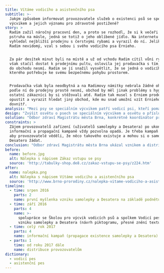 ```yaml
---
title: Vítáme vodicího a asistenčního psa
subtitle: >-
  Jakým způsobem informovat provozovatele služeb o existenci psů se speciálním
  výcvikem a jejich významu pro zdravotně postižené?
story: >
  Radim zažil náročný pracovní den, a proto se rozhodl, že si k večeři usmaží
  pstruha na másle, jedná se totiž o jeho oblíbené jídlo. Na internetu si
  vyhledal nejbližší prodejnu s čerstvými rybami a vyrazil do ní. Jelikož je
  Radim nevidomý, vzal s sebou i svého vodicího psa Ernieho.


  Za pár desítek minut byli na místě a už od vchodu Radim cítil vůni ryb. Než se
  však stačil dostat k prodejnímu pultu, oslovila jej prodavačka s tím, že psi
  do obchodu nesmí. Radim se jí snažil vysvětlit, že se jedná o vodicího psa,
  kterého potřebuje ke svému bezpečnému pohybu prostorem.


  Prodavačka však byla neodbytná a na Radimovy námitky nebrala žádné ohledy. Psi
  podle ní do prodejny prostě nesmí, obchod by měl jinak problémy s hygienou,
  ostatní zákazníci by si stěžovali atd. Radim tak musel s Erniem prodejnu
  opustit a vyrazit hledat jiný obchod, kde mu snad umožní vzít Ernieho s sebou
  dovnitř.    
analysis: "Mezi psy se speciálním výcvikem patří vodicí psi, kteří pomáhají osobám se zrakovým postižením (např. orientace v prostoru či označení překážek), a asistenční psi, kteří pomáhají osobám s tělesným postižením (např. podávání předmětů či otevírání dveří).\r\n\nVýrazná část provozovatelů o existenci a významu psů se speciálním výcvikem (téměř) nic neví. \n\nPodle zákona musí provozovatelé stravovacích služeb zajistit vstup osobám se zdravotním postižením v doprovodu vodicího nebo asistenčního psa. Zdravotnická zařízení zase musí umožnit pacientovi se smyslovým nebo tělesným postižením doprovod a přítomnost psa se speciálním výcvikem.\r\n\n"
design: "Zvýšit osvětu o psech se speciálním výcvikem a osvětu o příslušné legislativě mezi provozovateli či zástupci obchodů, stravovacích zařízení, škol, zdravotnických zařízení či úřadů.\r\n\nVytvoření a realizace informační kampaně o psech se speciálním výcvikem a příslušné legislativě, zajištění informačních a propagačních materiálů.\r\n\nApelování na občanskou solidaritu i nad rámec příslušné legislativy, v případě ekonomických subjektů pak na společenskou odpovědnost firem.\r\n\n"
solution: "Odbor zdraví Magistrátu města Brna, konkrétně koordinátor pro osoby se zrakovým postižením, se v roce 2016 rozhodl na základě podnětu veřejnosti k vytvoření informační kampaně a informačních materiálů ohledně psů se speciálním výcvikem. Ve spolupráci se Školou pro výcvik vodicích psů a spolkem Vodicí pes vznikla samolepka s nápisem „Vítáme vodicího a asistenčního psa“ (a příslušnými piktogramy), která slouží zejména pro provozovatele obchodů a stravovacích zařízení, ale též pro školy a úřady (včetně úřadů místních částí) k označení vstupu do svých budov, kdy dotyční dávají najevo, že nemají problém s přítomností těchto psů ve svých budovách. Samolepka tak jde nad rámec příslušné legislativy (tj. mohou si ji vylepit i provozovatelé, kteří by ze zákona nemuseli psa se speciálním výcvikem do svých prostor vpustit). Zároveň vznikl též dvoustránkový informační leták s názvem „Desatero k psům se speciálním výcvikem“ (dále jen „Desatero“), který popisuje, jak se ke psům se speciálním výcvikem chovat.\r\n\nNásledně proběhla informační kampaň, která zahrnovala propagační články, reportáže v České televizi a Českém rozhlase či reklamu ve vozidlech Dopravního podniku města Brna. Samolepky a Desatero byly rozeslány vytipovaným provozovatelům, stejně tak je pracovníci Odboru zdraví Magistrátu města Brna distribuují na různých veletrzích a relevantních akcích. Poptávka těsně po informační kampani byla značná, dokonce si o samolepky a Desatero zažádala i jiná města.\r\n\nCelkem bylo vytištěno 7 000 ks samolepek a Desater, v roce 2020 se připravuje jejich dotisk. Grafický návrh realizoval zaměstnanec Magistrátu města Brna, takže finanční náklady tvořily jen tisk a distribuci samolepek a Desatera a dále pak realizaci informační kampaně. Celkem se jednalo o zhruba 50 000 Kč (včetně DPH).\r\n\n"
constraints: >
  Zájem provozovatelů zařízení (uživatelů samolepky a Desatera) po ukončení
  informační a propagační kampaně vždy pozvolna opadá. Je třeba kampaň opakovat,
  aby provozovatelé věděli, že něco takového existuje a mohou si o samolepky a
  Desatero žádat.    
conclusion: "Odbor zdraví Magistrátu města Brna ukázal vznikem a distribucí samolepek a Desatera, že i malé a nenáročné kroky na čas, finance a organizaci mohou mít velký přínos a mají svůj smysl.\r\n\nZlepšení stavu může přinést i „pouhé“ informování a apel na vzájemnou občanskou solidaritu a společenskou odpovědnost firem.\r\n\nPokud má být osvěta efektivní, nemůže se jednat jen o jednorázovou informační kampaň. Je třeba kontinuální akce.\r\n\n"
before:
  name: before.jpg
  alt: Nálepka s nápisem Zákaz vstupu se psy
  source: 'http://tabulky-shop.de8.cz/zakaz-vstupu-se-psy/z224.htm'
after:
  name: nalepka.png
  alt: Nálepka s nápisem Vítáme vodicího a asistenčního psa
  source: 'http://www.brno-prorodiny.cz/nalepka-vitame-vodiciho-a-asistencniho-psa'
timeline:
  - time: srpen 2016
    parts: 2
    name: první myšlenka vzniku samolepky a Desatera na základě podnětu veřejnosti
  - time: září 2016
    parts: 4
    name: >-
      spolupráce se Školou pro výcvik vodicích psů a spolkem Vodicí pes na
      vzniku samolepky a Desatera (návrh piktogramu, přesné znění textu) 
  - time: celý rok 2017
    parts: 4
    name: informační kampaň (propagace existence samolepky a Desatera) + osvěta
  - parts: 1
    time: od roku 2017 dále
    name: distribuce provozovatelům
dictionary:
  - vodicí pes
  - asistenční pes
---
```

